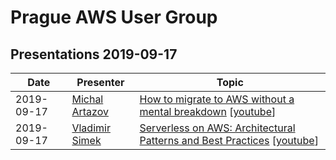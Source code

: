 # Prague AWS User Group

## Presentations 2019-09-17

| Date       | Presenter                                              | Topic                                                                                                                                                                        |
|------------|--------------------------------------------------------|------------------------------------------------------------------------------------------------------------------------------------------------------------------------------|
| 2019-09-17 | [Michal Artazov](https://www.linkedin.com/in/artazov/) | [How to migrate to AWS without a mental breakdown](2019-09-17-Michal_Artazov-How_to_migrate_to_AWS_without_a_mental_breakdown.pdf) [[youtube](https://youtu.be/AwazMqkSWRE)] |
| 2019-09-17 | [Vladimir Simek](https://www.linkedin.com/in/vsimek/)  | [Serverless on AWS: Architectural Patterns and Best Practices](2019-09-17-Vladimir_Simek-Serverless_on_AWS.pdf) [[youtube](https://youtu.be/pvwNbL6tLEc)]                    |

